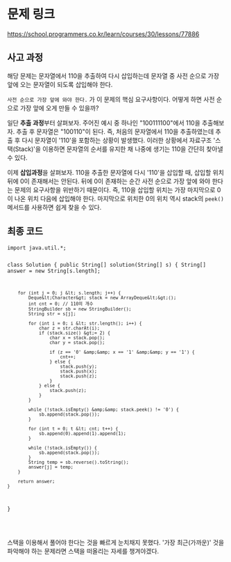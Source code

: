 <h1>문제 링크</h1>
<p><a href="https://school.programmers.co.kr/learn/courses/30/lessons/77886">https://school.programmers.co.kr/learn/courses/30/lessons/77886</a></p>
<h2>사고 과정</h2>
<p>해당 문제는 문자열에서 110을 추출하여 다시 삽입하는데 문자열 중 사전 순으로 가장 앞에 오는 문자열이 되도록 삽입해야 한다.</p>
<p><code>사전 순으로 가장 앞에 와야 한다.</code> 가 이 문제의 핵심 요구사항이다. 어떻게 하면 사전 순으로 가장 앞에 오게 만들 수 있을까?</p>
<p>일단 <b>추출 과정</b>부터 살펴보자. 주어진 예시 중 하나인 "100111100"에서 110을 추출해보자. 추출 후 문자열은 "100110"이 된다. 즉, 처음의 문자열에서 110을 추출하였는데 추출 후 다시 문자열이 '110'을 포함하는 상황이 발생했다. 이러한 상황에서 자료구조 '스택(Stack)'을 이용하면 문자열의 순서를 유지한 채 나중에 생기는 110을 간단히 찾아낼 수 있다.</p>
<p>이제 <b>삽입과정</b>을 살펴보자. 110을 추출한 문자열에 다시 '110'을 삽입할 때, 삽입할 위치 뒤에 0이 존재해서는 안된다. 뒤에 0이 존재하는 순간 사전 순으로 가장 앞에 와야 한다는 문제의 요구사항을 위반하기 때문이다. 즉, 110을 삽입할 위치는 가장 마지막으로 0이 나온 위치 다음에 삽입해야 한다. 마지막으로 위치한 0의 위치 역시 stack의 <code>peek()</code> 메서드를 사용하면 쉽게 찾을 수 있다.</p>
<h2>최종 코드</h2>
<pre class="arduino"><code>import java.util.*;

class Solution {
    public String[] solution(String[] s) {
        String[] answer = new String[s.length];

        for (int j = 0; j &lt; s.length; j++) {
            Deque&lt;Character&gt; stack = new ArrayDeque&lt;&gt;();
            int cnt = 0; // 110의 개수
            StringBuilder sb = new StringBuilder();
            String str = s[j];

            for (int i = 0; i &lt; str.length(); i++) {
                char z = str.charAt(i);
                if (stack.size() &gt;= 2) {
                    char x = stack.pop();
                    char y = stack.pop();

                    if (z == '0' &amp;&amp; x == '1' &amp;&amp; y == '1') {
                        cnt++;
                    } else {
                        stack.push(y);
                        stack.push(x);
                        stack.push(z);
                    }
                } else {
                    stack.push(z);
                }
            }

            while (!stack.isEmpty() &amp;&amp; stack.peek() != '0') {
                sb.append(stack.pop());
            }

            for (int t = 0; t &lt; cnt; t++) {
                sb.append(0).append(1).append(1);
            }

            while (!stack.isEmpty()) {
                sb.append(stack.pop());
            }
            String temp = sb.reverse().toString();
            answer[j] = temp;
        }

        return answer;
    }
}
</code></pre>
<p>&nbsp;</p>
<p>스택을 이용해서 풀어야 한다는 것을 빠르게 눈치채지 못했다. '가장 최근(가까운)' 것을 파악해야 하는 문제라면 스택을 떠올리는 자세를 챙겨야겠다.</p>
<p>&nbsp;</p>
<p><img alt="" src="https://velog.velcdn.com/images/yeoni_/post/67fb784d-a25b-4883-ad96-2c036d112fcb/image.png" /></p>